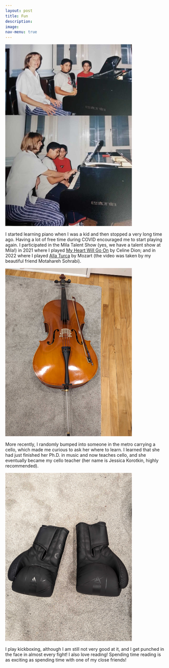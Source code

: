 ```yaml
---
layout: post
title: Fun
description: 
image: 
nav-menu: true
---
```

<img src="figures/piano_cropped.jpg" width="400">

I started learning piano when I was a kid and then stopped a very long time ago. Having a lot of free time during COVID encouraged me to start playing again. I participated in the Mila Talent Show (yes, we have a talent show at Mila!) in 2021 where I  played <a href="https://drive.google.com/file/d/1qAO4XGsoHRJ6J7iyfh8owQkvXP2dk2p1/view?usp=sharing">My Heart Will Go On</a> by Celine Dion; and in 2022 where I played <a href="https://drive.google.com/file/d/1Kqf-kE5VoTM-59JaC0gZvcaF9gjIzFaJ/view?usp=sharing">Alla Turca</a> by Mozart (the video was taken by my beautiful friend Motahareh Sohrabi). 

<img src="figures/cello.jpg" width="400">
  
More recently, I randomly bumped into someone in the metro carrying a cello, which made me curious to ask her where to learn. I learned that she had just finished her Ph.D. in music and now teaches cello, and she eventually became my cello teacher (her name is Jessica Korotkin, highly recommended). 

<img src="figures/kickboxing.jpg" width="400">

I play kickboxing, although I am still not very good at it, and I get punched in the face in almost every fight! I also love reading! Spending time reading is as exciting as spending time with one of my close friends!



